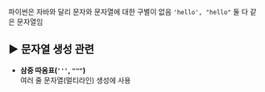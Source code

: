 파이썬은 자바와 달리 문자와 문자열에 대한 구별이 없음
` 'hello', "hello" `
둘 다 같은 문자열임
## ▶️ 문자열 생성 관련

- **삼중 따옴표(`'''`, `"""`)**  
    여러 줄 문자열(멀티라인) 생성에 사용